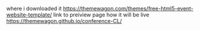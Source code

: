  where i downloaded it https://themewagon.com/themes/free-html5-event-website-template/
link to preiview page how it will be live https://themewagon.github.io/conference-CL/
